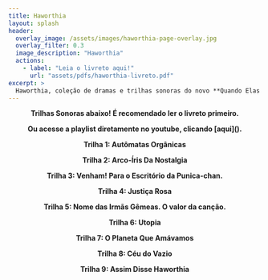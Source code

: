 ```yaml
---
title: Haworthia
layout: splash
header:
  overlay_image: /assets/images/haworthia-page-overlay.jpg
  overlay_filter: 0.3
  image_description: "Haworthia"
  actions:
    - label: "Leia o livreto aqui!"
      url: "assets/pdfs/haworthia-livreto.pdf"
excerpt: >
  Haworthia, coleção de dramas e trilhas sonoras do novo **Quando Elas Choram**.<br/>
---
```


 <p align=center><b>Trilhas Sonoras abaixo! É recomendado ler o livreto primeiro.</b></p>
<p align=center><b>Ou acesse a playlist diretamente no youtube, clicando [aqui]().</b></p>

<p align=center><b>Trilha 1: Autômatas Orgânicas</b></p>
 
<p align=center><b>Trilha 2: Arco-Íris Da Nostalgia</b></p>

<p align=center><b>Trilha 3: Venham! Para o Escritório da Punica-chan.</b></p>

<p align=center><b>Trilha 4: Justiça Rosa</b></p>

<p align=center><b>Trilha 5: Nome das Irmãs Gêmeas. O valor da canção.</b></p>

<p align=center><b>Trilha 6: Utopia</b></p>

<p align=center><b>Trilha 7: O Planeta Que Amávamos</b></p>

<p align=center><b>Trilha 8: Céu do Vazio</b></p>

<p align=center><b>Trilha 9: Assim Disse Haworthia</b></p>





